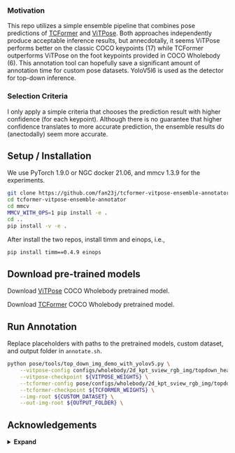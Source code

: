 ### Motivation
This repo utilizes a simple ensemble pipeline that combines pose predictions of [TCFormer](https://github.com/zengwang430521/TCFormer) and [ViTPose](https://github.com/ViTAE-Transformer/ViTPose). Both approaches independently produce acceptable inference results, but annecdotally, it seems ViTPose performs better on the classic COCO keypoints (17) while TCFormer outperforms ViTPose on the foot keypoints provided in COCO Wholebody (6). This annotation tool can hopefully save a significant amount of annotation time for custom pose datasets. YoloV5l6 is used as the detector for top-down inference.

### Selection Criteria
I only apply a simple criteria that chooses the prediction result with higher confidence (for each keypoint). Although there is no guarantee that higher confidence translates to more accurate prediction, the ensemble results do (anectodally) seem more accurate.

## Setup / Installation
We use PyTorch 1.9.0 or NGC docker 21.06, and mmcv 1.3.9 for the experiments.
```bash
git clone https://github.com/fan23j/tcformer-vitpose-ensemble-annotator.git
cd tcformer-vitpose-ensemble-annotator
cd mmcv
MMCV_WITH_OPS=1 pip install -e .
cd ..
pip install -v -e .
```

After install the two repos, install timm and einops, i.e.,
```bash
pip install timm==0.4.9 einops
```

## Download pre-trained models
Download [ViTPose](https://github.com/ViTAE-Transformer/ViTPose) COCO Wholebody pretrained model.

Download [TCFormer](https://github.com/zengwang430521/TCFormer) COCO Wholebody pretrained model.

## Run Annotation
Replace placeholders with paths to the pretrained models, custom dataset, and output folder in `annotate.sh`.

```bash
python pose/tools/top_down_img_demo_with_yolov5.py \
    --vitpose-config configs/wholebody/2d_kpt_sview_rgb_img/topdown_heatmap/coco-wholebody/ViTPose_huge_wholebody_256x192.py \
    --vitpose-checkpoint ${VITPOSE_WEIGHTS} \
    --tcformer-config pose/configs/wholebody/2d_kpt_sview_rgb_img/topdown_heatmap/coco-wholebody/tcformer_large_mta_coco_wholebody_384x288.py \
    --tcformer-checkpoint ${TCFORMER_WEIGHTS} \
    --img-root ${CUSTOM_DATASET} \
    --out-img-root ${OUTPUT_FOLDER} \
```

## Acknowledgements

<details><summary> <b>Expand</b> </summary>

* [YoloV5](https://github.com/ultralytics/yolov5)
* [ViTPose](https://github.com/ViTAE-Transformer/ViTPose)
* [TCFormer](https://github.com/zengwang430521/TCFormer)
* [mmpose](https://github.com/open-mmlab/mmpose)
</details>
